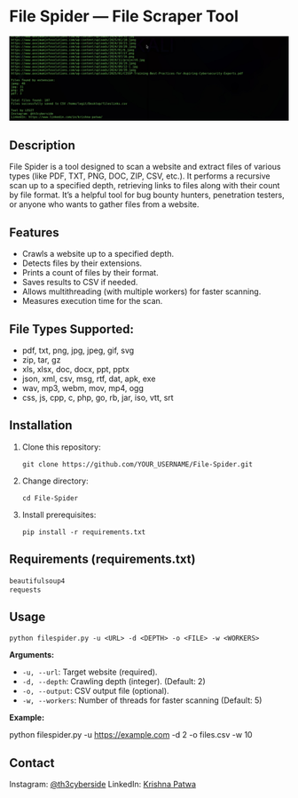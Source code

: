 # File Spider — File Scraper Tool

![File Spider](https://raw.githubusercontent.com/Legit1101/File-Spider/main/IMG_6149.PNG)


## Description

File Spider is a tool designed to scan a website and extract files of various types (like PDF, TXT, PNG, DOC, ZIP, CSV, etc.).
It performs a recursive scan up to a specified depth, retrieving links to files along with their count by file format.
It’s a helpful tool for bug bounty hunters, penetration testers, or anyone who wants to gather files from a website.

## Features

* Crawls a website up to a specified depth.
* Detects files by their extensions.
* Prints a count of files by their format.
* Saves results to CSV if needed.
* Allows multithreading (with multiple workers) for faster scanning.
* Measures execution time for the scan.

## File Types Supported:

- pdf, txt, png, jpg, jpeg, gif, svg
- zip, tar, gz
- xls, xlsx, doc, docx, ppt, pptx
- json, xml, csv, msg, rtf, dat, apk, exe
- wav, mp3, webm, mov, mp4, ogg
- css, js, cpp, c, php, go, rb, jar, iso, vtt, srt

## Installation

1. Clone this repository:

   ```
   git clone https://github.com/YOUR_USERNAME/File-Spider.git
   ```
2. Change directory:

   ```
   cd File-Spider
   ```
3. Install prerequisites:

   ```
   pip install -r requirements.txt
   ```

## Requirements (requirements.txt)

```
beautifulsoup4
requests
```

## Usage

```
python filespider.py -u <URL> -d <DEPTH> -o <FILE> -w <WORKERS>
```

**Arguments:**

* `-u, --url`: Target website (required).
* `-d, --depth`: Crawling depth (integer). (Default: 2)
* `-o, --output`: CSV output file (optional).
* `-w, --workers`: Number of threads for faster scanning (Default: 5)

**Example:**

python filespider.py -u https://example.com -d 2 -o files.csv -w 10

## Contact

Instagram: [@th3cyberside](https://instagram.com/th3cyberside)
LinkedIn: [Krishna Patwa](https://www.linkedin.com/in/krishna-patwa/)

